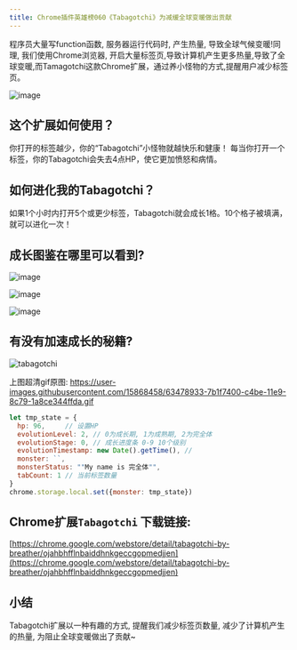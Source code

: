 ```yaml
---
title: Chrome插件英雄榜060《Tabagotchi》为减缓全球变暖做出贡献
---
```

程序员大量写function函数, 服务器运行代码时, 产生热量, 导致全球气候变暖!同理, 我们使用Chrome浏览器, 开启大量标签页,导致计算机产生更多热量,导致了全球变暖,而Tamagotchi这款Chrome扩展，通过养小怪物的方式,提醒用户减少标签页。


![image](https://v2fy.com/asset/060_tabagotchi/63477585-6213c480-c4b8-11e9-88b6-f1c8fb572943.png)


## 这个扩展如何使用？
你打开的标签越少，你的“Tabagotchi”小怪物就越快乐和健康！ 每当你打开一个标签，你的Tabagotchi会失去4点HP，使它更加愤怒和病情。


## 如何进化我的Tabagotchi？
如果1个小时内打开5个或更少标签，Tabagotchi就会成长1格。10个格子被填满，就可以进化一次！

## 成长图鉴在哪里可以看到?
![image](https://v2fy.com/asset/060_tabagotchi/63477871-e0bd3180-c4b9-11e9-977f-397d7f29bf6d.png)

![image](https://v2fy.com/asset/060_tabagotchi/63477932-2548cd00-c4ba-11e9-8c34-bacb2c0d20e7.png)

![image](https://v2fy.com/asset/060_tabagotchi/63478037-94262600-c4ba-11e9-86ad-3c9005304dbb.png)


## 有没有加速成长的秘籍?

![tabagotchi](https://v2fy.com/asset/060_tabagotchi/63478935-7b1f7400-c4be-11e9-8679-5f4a6a56c89c.gif)

上图超清gif原图: https://user-images.githubusercontent.com/15868458/63478933-7b1f7400-c4be-11e9-8c79-1a8ce344ffda.gif

```javascript
let tmp_state = {
  hp: 96,     // 设置HP
  evolutionLevel: 2, // 0为成长期, 1为成熟期, 2为完全体
  evolutionStage: 0, // 成长进度条 0-9 10个级别
  evolutionTimestamp: new Date().getTime(), // 
  monster: ``,
  monsterStatus: ""My name is 完全体"",
  tabCount: 1 // 当前标签数量
}
chrome.storage.local.set({monster: tmp_state})
```


## Chrome扩展`Tabagotchi` 下载链接:


[https://chrome.google.com/webstore/detail/tabagotchi-by-breather/ojahbhfflnbaiddhnkgeccgopmedjjen](https://chrome.google.com/webstore/detail/tabagotchi-by-breather/ojahbhfflnbaiddhnkgeccgopmedjjen)



## 小结

Tabagotchi扩展以一种有趣的方式, 提醒我们减少标签页数量, 减少了计算机产生的热量, 为阻止全球变暖做出了贡献~


